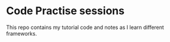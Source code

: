 # Code Practise sessions
This repo contains my tutorial code and notes as I learn different frameworks.
